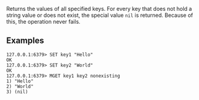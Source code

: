 Returns the values of all specified keys.
For every key that does not hold a string value or does not exist, the special
value `nil` is returned.
Because of this, the operation never fails.

## Examples

```valkey-cli
127.0.0.1:6379> SET key1 "Hello"
OK
127.0.0.1:6379> SET key2 "World"
OK
127.0.0.1:6379> MGET key1 key2 nonexisting
1) "Hello"
2) "World"
3) (nil)
```
